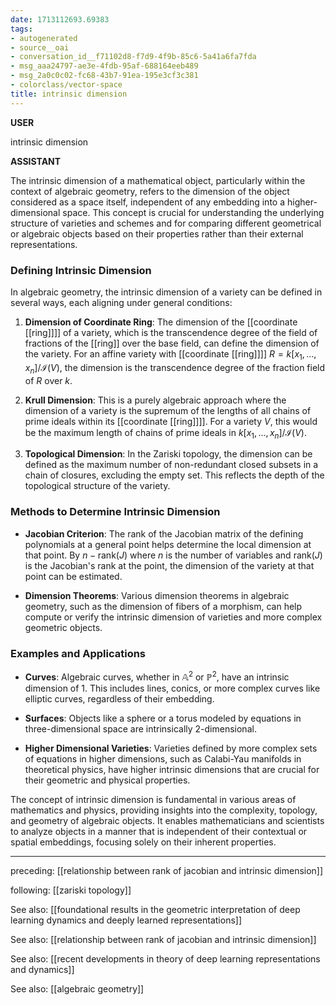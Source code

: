 ```yaml
---
date: 1713112693.69383
tags:
- autogenerated
- source__oai
- conversation_id__f71102d8-f7d9-4f9b-85c6-5a41a6fa7fda
- msg_aaa24797-ae3e-4fdb-95af-688164eeb489
- msg_2a0c0c02-fc68-43b7-91ea-195e3cf3c381
- colorclass/vector-space
title: intrinsic dimension
---
```


**USER**

intrinsic dimension


**ASSISTANT**

The intrinsic dimension of a mathematical object, particularly within the context of algebraic geometry, refers to the dimension of the object considered as a space itself, independent of any embedding into a higher-dimensional space. This concept is crucial for understanding the underlying structure of varieties and schemes and for comparing different geometrical or algebraic objects based on their properties rather than their external representations.

### Defining Intrinsic Dimension

In algebraic geometry, the intrinsic dimension of a variety can be defined in several ways, each aligning under general conditions:

1. **Dimension of Coordinate Ring**: The dimension of the [[coordinate [[ring]]]] of a variety, which is the transcendence degree of the field of fractions of the [[ring]] over the base field, can define the dimension of the variety. For an affine variety with [[coordinate [[ring]]]] $R = k[x_1, ..., x_n]/\mathcal{I}(V)$, the dimension is the transcendence degree of the fraction field of $R$ over $k$.

2. **Krull Dimension**: This is a purely algebraic approach where the dimension of a variety is the supremum of the lengths of all chains of prime ideals within its [[coordinate [[ring]]]]. For a variety $V$, this would be the maximum length of chains of prime ideals in $k[x_1, ..., x_n]/\mathcal{I}(V)$.

3. **Topological Dimension**: In the Zariski topology, the dimension can be defined as the maximum number of non-redundant closed subsets in a chain of closures, excluding the empty set. This reflects the depth of the topological structure of the variety.

### Methods to Determine Intrinsic Dimension

- **Jacobian Criterion**: The rank of the Jacobian matrix of the defining polynomials at a general point helps determine the local dimension at that point. By $n - \text{rank}(J)$ where $n$ is the number of variables and $\text{rank}(J)$ is the Jacobian's rank at the point, the dimension of the variety at that point can be estimated.

- **Dimension Theorems**: Various dimension theorems in algebraic geometry, such as the dimension of fibers of a morphism, can help compute or verify the intrinsic dimension of varieties and more complex geometric objects.

### Examples and Applications

- **Curves**: Algebraic curves, whether in $\mathbb{A}^2$ or $\mathbb{P}^2$, have an intrinsic dimension of 1. This includes lines, conics, or more complex curves like elliptic curves, regardless of their embedding.

- **Surfaces**: Objects like a sphere or a torus modeled by equations in three-dimensional space are intrinsically 2-dimensional.

- **Higher Dimensional Varieties**: Varieties defined by more complex sets of equations in higher dimensions, such as Calabi-Yau manifolds in theoretical physics, have higher intrinsic dimensions that are crucial for their geometric and physical properties.

The concept of intrinsic dimension is fundamental in various areas of mathematics and physics, providing insights into the complexity, topology, and geometry of algebraic objects. It enables mathematicians and scientists to analyze objects in a manner that is independent of their contextual or spatial embeddings, focusing solely on their inherent properties.


---

preceding: [[relationship between rank of jacobian and intrinsic dimension]]  


following: [[zariski topology]]

See also: [[foundational results in the geometric interpretation of deep learning dynamics and deeply learned representations]]


See also: [[relationship between rank of jacobian and intrinsic dimension]]


See also: [[recent developments in theory of deep learning representations and dynamics]]


See also: [[algebraic geometry]]